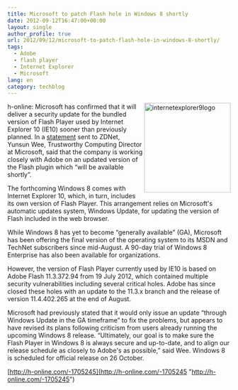 ```yaml
---
title: Microsoft to patch Flash hole in Windows 8 shortly
date: 2012-09-12T16:47:00+00:00
layout: single
author_profile: true
url: 2012/09/12/microsoft-to-patch-flash-hole-in-windows-8-shortly/
tags:
  - Adobe
  - flash player
  - Internet Explorer
  - Microsoft
lang: en
category: techblog
---
```

<a href="http://lh3.ggpht.com/-_3lro8Qix0M/UFC1pqSkiRI/AAAAAAAAHZA/MnedQh8_SNg/s1600-h/internetexplorer9logo%25255B5%25255D.png" target="_blank"><img title="internetexplorer9logo" border="0" alt="internetexplorer9logo" align="right" src="http://lh5.ggpht.com/-h5l33YJ-WlI/UFC1sY0bLTI/AAAAAAAAHZI/6lZ8ALG5SzQ/internetexplorer9logo_thumb%25255B3%25255D.png?imgmax=800" width="195" height="202" /></a>h-online: Microsoft has confirmed that it will deliver a security update for the bundled version of Flash Player used by Internet Explorer 10 (IE10) sooner than previously planned. In a [statement](http://www.zdnet.com/microsoft-to-deliver-flash-update-to-windows-8-users-shortly-7000004039/) sent to ZDNet, Yunsun Wee, Trustworthy Computing Director at Microsoft, said that the company is working closely with Adobe on an updated version of the Flash plugin which &#8220;will be available shortly&#8221;. 

The forthcoming Windows 8 comes with Internet Explorer 10, which, in turn, includes its own version of Flash Player. This arrangement relies on Microsoft's automatic updates system, Windows Update, for updating the version of Flash included in the web browser. 

While Windows 8 has yet to become &#8220;generally available&#8221; (GA), Microsoft has been offering the final version of the operating system to its MSDN and TechNet subscribers since mid-August. A 90-day trial of Windows 8 Enterprise has also been available for organizations. 

However, the version of Flash Player currently used by IE10 is based on Adobe Flash 11.3.372.94 from 19 July 2012, which contained multiple security vulnerabilities including several critical holes. Adobe has since closed these holes with an update to the 11.3.x branch and the release of version 11.4.402.265 at the end of August. 

Microsoft had previously stated that it would only issue an update &#8220;through Windows Update in the GA timeframe&#8221; to fix the problems, but appears to have revised its plans following criticism from users already running the upcoming Windows 8 release. &#8220;Ultimately, our goal is to make sure the Flash Player in Windows 8 is always secure and up-to-date, and to align our release schedule as closely to Adobe's as possible,&#8221; said Wee. Windows 8 is scheduled for official release on 26 October. 

[http://h-online.com/-1705245](http://h-online.com/-1705245 "http://h-online.com/-1705245")